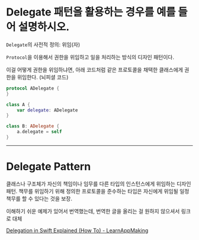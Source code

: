 # Delegate 패턴을 활용하는 경우를 예를 들어 설명하시오.

`Delegate`의 사전적 정의: 위임(자)

`Protocol`을 이용해서 권한을 위임하고 일을 처리하는 방식의 디자인 패턴이다.

이걸 어떻게 권한을 위임하냐면, 아래 코드처럼 같은 프로토콜을 채택한 클래스에게 권한을 위임한다. (뇌피셜 코드)

```swift
protocol ADelegate {
}

class A {
	var delegate: ADelegate
}

class B: ADelegate {
	a.delegate = self
}
```

---

# Delegate Pattern

클래스나 구조체가 자신의 책임이나 임무를 다른 타입의 인스턴스에게 위임하는 디자인 패턴. 책무를 위임하기 위해 정의한 프로토콜을 준수하는 타입은 자신에게 위임될 일정 책무를 할 수 있다는 것을 보장.

이해하기 쉬운 예제가 있어서 번역했는데, 번역한 글을 올리는 걸 원하지 않으셔서 링크로 대체

[Delegation in Swift Explained (How To) - LearnAppMaking](https://learnappmaking.com/delegation-swift-how-to/)